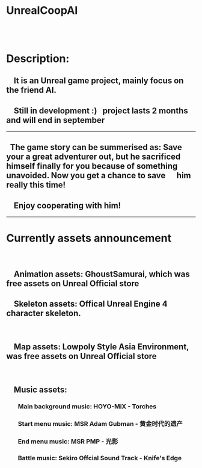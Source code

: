 # UnrealCoopAI  
&emsp;
&emsp;
---
# Description:
## &nbsp;&nbsp;&nbsp;&nbsp;It is an Unreal game project, mainly focus on the friend AI.
## &nbsp;&nbsp;&nbsp;&nbsp;Still in development :)&nbsp;&nbsp;&nbsp;project lasts 2 months and will end in september
---
## &nbsp;&nbsp;The game story can be summerised as: Save your a great adventurer out, but he sacrificed &nbsp;&nbsp;&nbsp;&nbsp; himself finally for you because of something unavoided. Now you get a chance to save  &nbsp;&nbsp;&nbsp;&nbsp;&nbsp;him really this time! &emsp;
## &nbsp;&nbsp;&nbsp;&nbsp;Enjoy cooperating with him!
---
# Currently assets announcement
&emsp;
## &nbsp;&nbsp;&nbsp;&nbsp;Animation assets: GhoustSamurai, which was free assets on Unreal Official store
## &nbsp;&nbsp;&nbsp;&nbsp;Skeleton assets: Offical Unreal Engine 4 character skeleton.
&emsp;
## &nbsp;&nbsp;&nbsp;&nbsp;Map assets: Lowpoly Style Asia Environment, was free assets on Unreal Official store
&emsp;
## &nbsp;&nbsp;&nbsp;&nbsp;Music assets:
### &nbsp;&nbsp;&nbsp;&nbsp;&nbsp;&nbsp;&nbsp;&nbsp;Main background music: HOYO-MiX - Torches
### &nbsp;&nbsp;&nbsp;&nbsp;&nbsp;&nbsp;&nbsp;&nbsp;Start menu music: MSR Adam Gubman - 黄金时代的遗产
### &nbsp;&nbsp;&nbsp;&nbsp;&nbsp;&nbsp;&nbsp;&nbsp;End menu music: MSR PMP - 光影
### &nbsp;&nbsp;&nbsp;&nbsp;&nbsp;&nbsp;&nbsp;&nbsp;Battle music: Sekiro Offcial Sound Track - Knife's Edge
